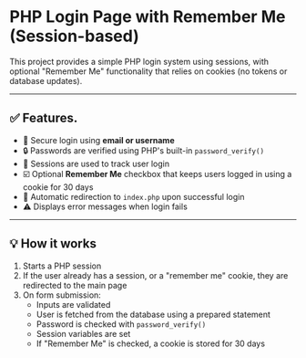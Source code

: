 # PHP Login Page with Remember Me (Session-based)

This project provides a simple PHP login system using sessions, with optional "Remember Me" functionality that relies on cookies (no tokens or database updates).

---

## ✅ Features.

- 🔐 Secure login using **email or username**
- 🔒 Passwords are verified using PHP's built-in `password_verify()`
- 🧠 Sessions are used to track user login
- ☑️ Optional **Remember Me** checkbox that keeps users logged in using a cookie for 30 days
- 🚪 Automatic redirection to `index.php` upon successful login
- ⚠️ Displays error messages when login fails

---

## 💡 How it works

1. Starts a PHP session
2. If the user already has a session, or a "remember me" cookie, they are redirected to the main page
3. On form submission:
   - Inputs are validated
   - User is fetched from the database using a prepared statement
   - Password is checked with `password_verify()`
   - Session variables are set
   - If "Remember Me" is checked, a cookie is stored for 30 days